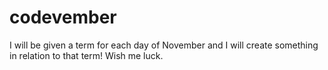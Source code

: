 # codevember
I will be given a term for each day of November and I will create something in relation to that term! Wish me luck.
